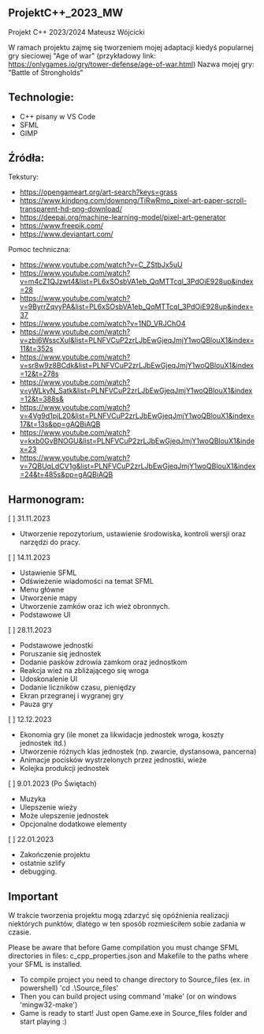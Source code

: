 ## ProjektC++_2023_MW
Projekt C++ 2023/2024 Mateusz Wójcicki

W ramach projektu zajmę się tworzeniem mojej adaptacji kiedyś popularnej gry sieciowej "Age of war" (przykładowy link: https://onlygames.io/gry/tower-defense/age-of-war.html)
Nazwa mojej gry: "Battle of Strongholds"


## Technologie:
* C++ pisany w VS Code
* SFML
* GIMP

## Źródła:
Tekstury:
* https://opengameart.org/art-search?keys=grass
* https://www.kindpng.com/downpng/TiRwRmo_pixel-art-paper-scroll-transparent-hd-png-download/
* https://deepai.org/machine-learning-model/pixel-art-generator
* https://www.freepik.com/
* https://www.deviantart.com/

Pomoc techniczna:
* https://www.youtube.com/watch?v=C_ZStbJx5uU
* https://www.youtube.com/watch?v=m4cZ1QJzwt4&list=PL6xSOsbVA1eb_QqMTTcql_3PdOiE928up&index=28
* https://www.youtube.com/watch?v=9ByrrZqvyPA&list=PL6xSOsbVA1eb_QqMTTcql_3PdOiE928up&index=37
* https://www.youtube.com/watch?v=1ND_VRJChO4
* https://www.youtube.com/watch?v=zbi6WsscXuI&list=PLNFVCuP2zrLJbEwGjeqJmjY1woQBlouX1&index=11&t=352s
* https://www.youtube.com/watch?v=sr8w9z8BCdk&list=PLNFVCuP2zrLJbEwGjeqJmjY1woQBlouX1&index=12&t=278s
* https://www.youtube.com/watch?v=yWLkyN_Satk&list=PLNFVCuP2zrLJbEwGjeqJmjY1woQBlouX1&index=12&t=388s&
* https://www.youtube.com/watch?v=4Vg9d1pjL20&list=PLNFVCuP2zrLJbEwGjeqJmjY1woQBlouX1&index=17&t=13s&pp=gAQBiAQB
* https://www.youtube.com/watch?v=kxb0GvBNOGU&list=PLNFVCuP2zrLJbEwGjeqJmjY1woQBlouX1&index=23
* https://www.youtube.com/watch?v=7QBUqLdCV1g&list=PLNFVCuP2zrLJbEwGjeqJmjY1woQBlouX1&index=24&t=485s&pp=gAQBiAQB

## Harmonogram:

[ ] 31.11.2023
* Utworzenie repozytorium, ustawienie środowiska, kontroli wersji oraz narzędzi do pracy.


[ ] 14.11.2023
* Ustawienie SFML
* Odświeżenie wiadomości na temat SFML
* Menu główne
* Utworzenie mapy 
* Utworzenie zamków oraz ich wież obronnych.
* Podstawowe UI


[ ] 28.11.2023
* Podstawowe jednostki 
* Poruszanie się jednostek
* Dodanie pasków zdrowia zamkom oraz jednostkom 
* Reakcja wież na zbliżającego się wroga
* Udoskonalenie UI
* Dodanie liczników czasu, pieniędzy
* Ekran przegranej i wygranej gry
* Pauza gry

[ ] 12.12.2023
* Ekonomia gry (ile monet za likwidacje jednostek wroga, koszty jednostek itd.)
* Utworzenie różnych klas jednostek (np. zwarcie, dystansowa, pancerna)
* Animacje pocisków wystrzelonych przez jednostki, wieże
* Kolejka produkcji jednostek


[ ] 9.01.2023 (Po Świętach)
* Muzyka
* Ulepszenie wieży
* Może ulepszenie jednostek
* Opcjonalne dodatkowe elementy


[ ] 22.01.2023
* Zakończenie projektu
* ostatnie szlify
* debugging.

## Important
W trakcie tworzenia projektu mogą zdarzyć się opóźnienia realizacji niektórych punktów, dlatego w ten sposób rozmieściłem sobie zadania w czasie. 

Please be aware that before Game compilation you must change SFML directories in files: c_cpp_properties.json and Makefile 
to the paths where your SFML is installed.

* To compile project you need to change directory to Source_files (ex. in powershell) 'cd .\Source_files\'
* Then you can build project using command 'make' (or on windows 'mingw32-make')
* Game is ready to start! Just open Game.exe in Source_files folder and start playing :)
